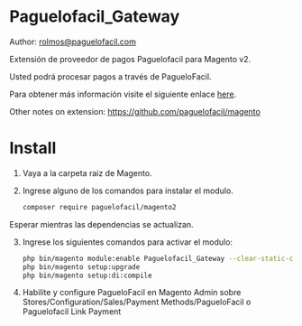 Paguelofacil_Gateway
======================

Author: [rolmos@paguelofacil.com](mailto:rolmos@paguelofacil)

Extensión de proveedor de pagos Paguelofacil para Magento v2.

Usted podrá procesar pagos a través de PagueloFacil.

Para obtener más información visite el siguiente enlace [here](https://developers.paguelofacil.com/ecommerce/magento).

Other notes on extension: https://github.com/paguelofacil/magento

Install
=======

1. Vaya a la carpeta raiz de Magento.

2. Ingrese alguno de los comandos para instalar el modulo.

    ```bash
    composer require paguelofacil/magento2
    ```
Esperar mientras las dependencias se actualizan.

3. Ingrese los siguientes comandos para activar el modulo:

    ```bash
    php bin/magento module:enable Paguelofacil_Gateway --clear-static-content
    php bin/magento setup:upgrade
   php bin/magento setup:di:compile
    ```
4. Habilite y configure PagueloFacil en Magento Admin sobre Stores/Configuration/Sales/Payment Methods/PagueloFacil o Paguelofacil Link Payment


